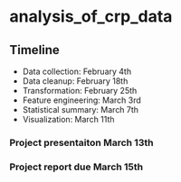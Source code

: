 # analysis_of_crp_data

## Timeline

- Data collection: February 4th 
- Data cleanup: February 18th
- Transformation: February 25th
- Feature engineering: March 3rd
- Statistical summary: March 7th
- Visualization: March 11th

### Project presentaiton March 13th
### Project report due March 15th 
